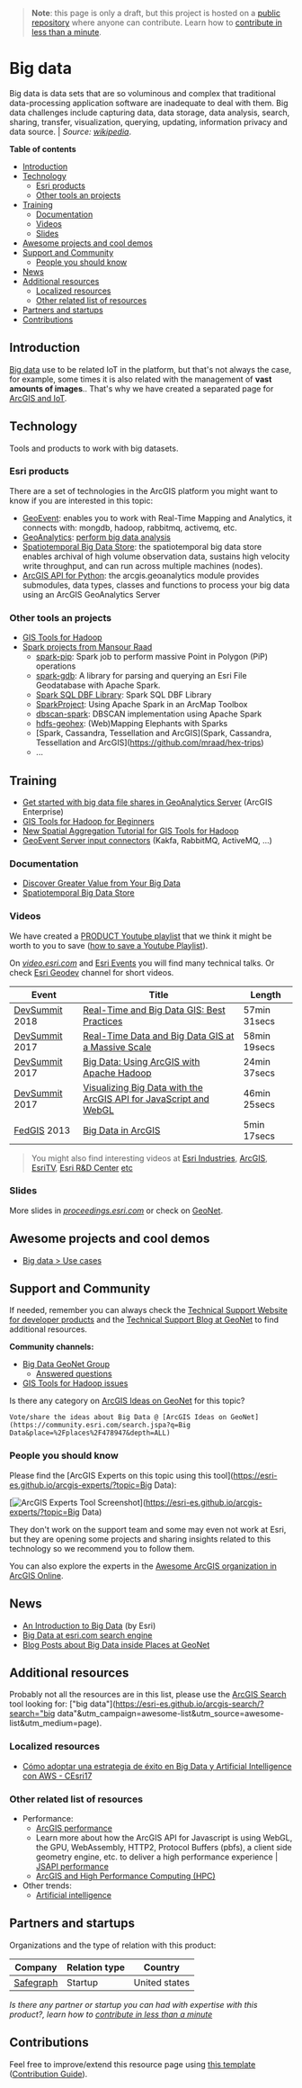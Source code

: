 > **Note**: this page is only a draft, but this project is hosted on a [public repository](https://github.com/hhkaos/awesome-arcgis) where anyone can contribute. Learn how to [contribute in less than a minute](https://github.com/hhkaos/awesome-arcgis/blob/master/CONTRIBUTING.md#contributions).

# Big data

Big data is data sets that are so voluminous and complex that traditional data-processing application software are inadequate to deal with them. Big data challenges include capturing data, data storage, data analysis, search, sharing, transfer, visualization, querying, updating, information privacy and data source. | *Source:  [wikipedia](https://en.wikipedia.org/wiki/Big_data)*.

<!-- START doctoc generated TOC please keep comment here to allow auto update -->
<!-- DON'T EDIT THIS SECTION, INSTEAD RE-RUN doctoc TO UPDATE -->
**Table of contents**

- [Introduction](#introduction)
- [Technology](#technology)
  - [Esri products](#esri-products)
  - [Other tools an projects](#other-tools-an-projects)
- [Training](#training)
  - [Documentation](#documentation)
  - [Videos](#videos)
  - [Slides](#slides)
- [Awesome projects and cool demos](#awesome-projects-and-cool-demos)
- [Support and Community](#support-and-community)
  - [People you should know](#people-you-should-know)
- [News](#news)
- [Additional resources](#additional-resources)
  - [Localized resources](#localized-resources)
  - [Other related list of resources](#other-related-list-of-resources)
- [Partners and startups](#partners-and-startups)
- [Contributions](#contributions)

<!-- END doctoc generated TOC please keep comment here to allow auto update -->

## Introduction

[Big data](https://www.esri.com/en-us/arcgis/big-data/overview) use to be related IoT in the platform, but that's not always the case, for example, some times it is also related with the management of **vast amounts of images**.. That's why we have created a separated page for [ArcGIS and IoT](../../../emerging-technologies/iot-rt/README.md).

## Technology

Tools and products to work with big datasets.

### Esri products

There are a set of technologies in the ArcGIS platform you might want to know if you are interested in this topic:

* [GeoEvent](../../../arcgis/products/arcgis-enterprise/arcgis-server/geoevent-server/README.md): enables you to work with Real-Time Mapping and Analytics, it connects with: mongdb, hadoop, rabbitmq, activemq, etc.
* [GeoAnalytics](../../../arcgis/products/arcgis-enterprise/arcgis-server/geoanalytics-server/README.md): [perform big data analysis](https://enterprise.arcgis.com/en/portal/latest/use/perform-big-data-analysis.htm)
* [Spatiotemporal Big Data Store](../../../arcgis/products/arcgis-enterprise/data-store/spatiotemporal-big-data-store/README.md): the spatiotemporal big data store enables archival of high volume observation data, sustains high velocity write throughput, and can run across multiple machines (nodes).
* [ArcGIS API for Python](https://developers.arcgis.com/python/guide/working-with-big-data/): the arcgis.geoanalytics module provides submodules, data types, classes and functions to process your big data using an ArcGIS GeoAnalytics Server

### Other tools an projects

* [GIS Tools for Hadoop](http://esri.github.io/gis-tools-for-hadoop/)
* [Spark projects from Mansour Raad](https://github.com/mraad?utf8=%E2%9C%93&tab=repositories&q=spark&type=&language=)
    * [spark-pip](https://github.com/mraad/spark-pip): Spark job to perform massive Point in Polygon (PiP) operations
    * [spark-gdb](https://github.com/mraad/spark-gdb): A library for parsing and querying an Esri File Geodatabase with Apache Spark.
    * [Spark SQL DBF Library](https://github.com/mraad/spark-dbf): Spark SQL DBF Library
    * [SparkProject](https://github.com/mraad/SparkProject): Using Apache Spark in an ArcMap Toolbox
    * [dbscan-spark](https://github.com/mraad/dbscan-spark): DBSCAN implementation using Apache Spark
    * [hdfs-geohex](https://github.com/mraad/hdfs-geohex): (Web)Mapping Elephants with Sparks
    * [Spark, Cassandra, Tessellation and ArcGIS](Spark, Cassandra, Tessellation and ArcGIS](https://github.com/mraad/hex-trips)
    * ...

## Training

* [Get started with big data file shares in GeoAnalytics Server](http://enterprise.arcgis.com/en/server/latest/get-started/windows/what-is-a-big-data-file-share.htm) (ArcGIS Enterprise)
* [GIS Tools for Hadoop for Beginners](https://github.com/Esri/gis-tools-for-hadoop/wiki/GIS-Tools-for-Hadoop-for-Beginners)
* [New Spatial Aggregation Tutorial for GIS Tools for Hadoop](https://www.esri.com/arcgis-blog/products/product/data-management/new-spatial-aggregation-tutorial-for-gis-tools-for-hadoop/)
* [GeoEvent Server input connectors](http://enterprise.arcgis.com/en/geoevent/latest/process-event-data/input-connectors.htm) (Kakfa, RabbitMQ, ActiveMQ, ...)

### Documentation

* [Discover Greater Value from Your Big Data](https://www.esri.com/en-us/arcgis/big-data/overview)
* [Spatiotemporal Big Data Store](https://www.esri.com/training/catalog/599c71907ff0c21b68d07c2d/spatiotemporal-big-data-store/)

### Videos

We have created a [PRODUCT Youtube playlist](https://www.youtube.com/channel/UCtOKtU_kXqz5ZlJ_-OJc_dw/playlists?disable_polymer=1) that we think it might be worth to you to save ([how to save a Youtube Playlist](../../../assets/SavePlaylist.gif)).

On [*video.esri.com*](https://www.esri.com/videos/search?q=PRODUCT#?sortby=recent) and [Esri Events](https://www.youtube.com/channel/UC_yE3TatdZKAXvt_TzGJ6mw/search?query=PRODUCT) you will find many technical talks. Or check [Esri Geodev](https://www.youtube.com/channel/UCgCXcfk5uEraWkpE9wlRwgw) channel for short videos.

|Event|Title|Length|
|---|---|---|
|[DevSummit](http://www.esri.com/events/devsummit) 2018|[Real-Time and Big Data GIS: Best Practices](https://www.youtube.com/watch?v=JO2V4JAJ2PI)|57min 31secs
|[DevSummit](http://www.esri.com/events/devsummit) 2017|[Real-Time Data and Big Data GIS at a Massive Scale](https://www.youtube.com/watch?v=uqRV-VUNI0U)|58min 19secs
|[DevSummit](http://www.esri.com/events/devsummit) 2017|[Big Data: Using ArcGIS with Apache Hadoop](https://www.youtube.com/watch?v=lWM_GzxvJkY)|24min 37secs
|[DevSummit](http://www.esri.com/events/devsummit) 2017|[Visualizing Big Data with the ArcGIS API for JavaScript and WebGL](https://www.youtube.com/watch?v=MqM4wzimSjs)|46min 25secs
|[FedGIS](http://www.esri.com/events/federal) 2013| [Big Data in ArcGIS](https://www.youtube.com/watch?v=4SnZTLtw1h4)|5min 17secs

> You might also find interesting videos at [Esri Industries](https://www.youtube.com/channel/UCZTiOg3n0pqUDSatq7mS2PA/search?query="PRODUCT"), [ArcGIS](https://www.youtube.com/channel/UCgGDPs8cte-VLJbgpaK4GPw/search?query="PRODUCT"), [EsriTV](https://www.youtube.com/user/esritv/search?query="PRODUCT"), [Esri R&D Center](https://www.youtube.com/user/esripdx/search?query="PRODUCT") [etc](https://esri-es.github.io/awesome-arcgis/esri/#youtube-channels)

### Slides

More slides in [*proceedings.esri.com*](https://www.google.es/search?q=site%3Aproceedings.esri.com+big+data) or check on [GeoNet](https://community.esri.com/content?query=big+data&filterID=all~objecttype~objecttype%5Bdocument%5D).

## Awesome projects and cool demos

* [Big data > Use cases](https://www.esri.com/en-us/arcgis/big-data/use-cases)

## Support and Community

If needed, remember you can always check the [Technical Support Website for developer products](https://support.esri.com/en/Products/Developers) and the [Technical Support Blog at GeoNet](https://community.esri.com/groups/technical-support/blog/tags#/) to find additional resources.


**Community channels:**

* [Big Data GeoNet Group](https://geonet.esri.com/groups/big-data)
    * [Answered questions](https://community.esri.com/groups/big-data/content?filterID=contentstatus%5Bpublished%5D~objecttype~thread%5Bquestions%5D~thread%5Banswered%5D)
* [GIS Tools for Hadoop issues](https://github.com/Esri/gis-tools-for-hadoop/issues)

Is there any category on [ArcGIS Ideas on GeoNet](https://community.esri.com/community/arcgis-ideas) for this topic?

```
Vote/share the ideas about Big Data @ [ArcGIS Ideas on GeoNet](https://community.esri.com/search.jspa?q=Big Data&place=%2Fplaces%2F478947&depth=ALL)
```

### People you should know

Please find the [ArcGIS Experts on this topic using this tool](https://esri-es.github.io/arcgis-experts/?topic=Big Data):

[![ArcGIS Experts Tool Screenshot](https://github.com/esri-es/arcgis-experts/blob/master/assets/imgs/arcgis-experts-tool.png?raw=true)](https://esri-es.github.io/arcgis-experts/?topic=Big Data)

They don't work on the support team and some may even not work at Esri,
but they are opening some projects and sharing insights related to this
technology so we recommend you to follow them.

You can also explore the experts in the [Awesome ArcGIS organization in ArcGIS Online](https://awesome-arcgis.maps.arcgis.com/home/group.html?id=f3807dde35134fb5b5f0cdc9b1b506f0&start=1&view=list#content).

## News

* [An Introduction to Big Data](https://www.esri.com/arcgis-blog/products/product/data-management/an-introduction-to-big-data/) (by Esri)
* [Big Data at esri.com search engine](https://www.esri.com/en-us/search#/?q=big+data&v=0&tab=Explore&page=1)
* [Blog Posts about Big Data inside Places at GeoNet](https://community.esri.com/content?query=big+data&filterID=all~objecttype~objecttype%5Bblogpost%5D)

## Additional resources

Probably not all the resources are in this list, please use the [ArcGIS Search](https://esri-es.github.io/arcgis-search/) tool looking for: ["big data"](https://esri-es.github.io/arcgis-search/?search="big data"&utm_campaign=awesome-list&utm_source=awesome-list&utm_medium=page).

### Localized resources

* [Cómo adoptar una estrategia de éxito en Big Data y Artificial Intelligence con AWS - CEsri17](https://www.youtube.com/watch?v=DiQWviULaXg&feature=youtu.be)

### Other related list of resources

* Performance:
    * [ArcGIS performance](../../../../arcgis/best-practices/performance/README.md)
    * Learn more about how the ArcGIS API for Javascript is using WebGL, the GPU, WebAssembly, HTTP2, Protocol Buffers (pbfs), a client side geometry engine, etc. to deliver a high performance experience | [JSAPI performance](../../../../arcgis/developers/profiles/front-end/best-practices/performance/README.md)
    * [ArcGIS and High Performance Computing (HPC)](https://community.esri.com/community/education/blog/2017/09/13/arcgis-and-high-performance-computing-hpc)
* Other trends:
    * [Artificial intelligence](../../../emerging-technologies/artificial-intelligence/README.md)

## Partners and startups

Organizations and the type of relation with this product:

|Company|Relation type|Country|
|---|---|---|
|[Safegraph](../../../partners/program-members/safegraph/README.md)|Startup|United states

*Is there any partner or startup you can had with expertise with this product?, learn how to [contribute in less than a minute](https://github.com/hhkaos/awesome-arcgis/blob/master/CONTRIBUTING.md#contributions)*

## Contributions

Feel free to improve/extend this resource page using [this template](https://github.com/hhkaos/awesome-arcgis/blob/master/templates/PRODUCT_PAGE_TEMPLATE.md) ([Contribution Guide](https://github.com/hhkaos/awesome-arcgis/blob/master/CONTRIBUTING.md)).
